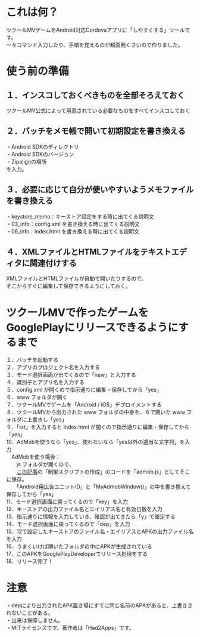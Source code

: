 # これは何？
ツクールMVゲームをAndroid対応Cordovaアプリに「しやすくする」ツールです。<br>
一々コマンド入力したり、手順を覚えるのが超面倒くさいので作りました。<br>

# 使う前の準備
## １．インスコしておくべきものを全部そろえておく
ツクールMV公式によって用意されている必要なものをすべてインスコしておく<br>

## ２．バッチをメモ帳で開いて初期設定を書き換える
・Android SDKのディレクトリ<br>
・Android SDKのバージョン<br>
・Zipalignの場所<br>
を入力。<br>

## ３．必要に応じて自分が使いやすいようメモファイルを書き換える
・keystore_memo：キーストア設定をする時に出てくる説明文<br>
・03_info：config.xml を書き換える時に出てくる説明文<br>
・06_info：index.html を書き換える時に出てくる説明文<br>

## ４．XMLファイルとHTMLファイルをテキストエディタに関連付けする
XMLファイルとHTMLファイルが自動で開いたりするので、<br>
そこからすぐに編集して保存できるようにしておく。<br>

# ツクールMVで作ったゲームをGooglePlayにリリースできるようにするまで
１．バッチを起動する<br>
２．アプリのプロジェクト名を入力する<br>
３．モード選択画面が出てくるので「new」と入力する<br>
４．識別子とアプリ名を入力する<br>
５．config.xml が開くので指示通りに編集・保存してから「yes」<br>
６．www フォルダが開く<br>
７．ツクールMVでゲームを「Android / iOS」デプロイメントする<br>
８．ツクールMVから出力された www フォルダの中身を、６で開いた www フォルダに上書きし「yes」<br>
９．「txt」を入力すると index.html が開くので指示通りに編集・保存してから「yes」<br>
10．AdMobを使うなら「yes」、使わないなら「yes以外の適当な文字列」を入力<br>
　AdMobを使う場合：<br>
　　js フォルダが開くので、<br>
　　[この記事](http://presentcall.com/rpg%E3%83%84%E3%82%AF%E3%83%BC%E3%83%ABmv%E3%81%A7admob%E5%BA%83%E5%91%8A%E3%82%92%E8%A1%A8%E7%A4%BA/)の「制御スクリプトの作成」のコードを「admob.js」としてそこに保存。<br>
　　「Android用広告ユニットID」と「MyAdmobWindow()」の中を書き換えて保存してから「yes」<br>
11．モード選択画面に戻ってくるので「key」を入力<br>
12．キーストアの出力ファイル名とエイリアス名と有効日数を入力<br>
13．指示通りに情報を入力していき、確認が出てきたら「y」で確定する<br>
14．モード選択画面に戻ってくるので「dep」を入力<br>
15．12で設定したキーストアのファイル名・エイリアスとAPKの出力ファイル名を入力<br>
16．うまくいけば開いたフォルダの中にAPKが生成されている<br>
17．このAPKをGooglePlayDeveloperでリリース処理をする<br>
18．リリース完了！<br>

# 注意
・depにより出力されたAPK置き場にすでに同じ名前のAPKがあると、上書きされないことがある。<br>
・出来は保障しません。<br>
・MITライセンスです。著作者は「Had2Apps」です。<br>
